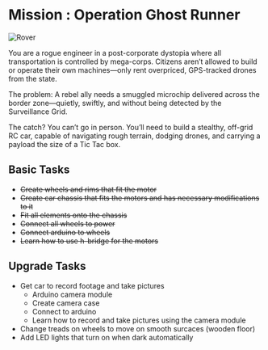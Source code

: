 <link rel="stylesheet" href="style.css"></link>

# <span class="header"> Mission </span> : Operation Ghost Runner 

![Rover](../Images/Car%20Assembly%201.JPG)

You are a rogue engineer in a post-corporate dystopia where all transportation is controlled by mega-corps. Citizens aren’t allowed to build or operate their own machines—only rent overpriced, GPS-tracked drones from the state.

The problem: A rebel ally needs a smuggled microchip delivered across the border zone—quietly, swiftly, and without being detected by the Surveillance Grid.

The catch? You can’t go in person. You’ll need to build a stealthy, off-grid RC car, capable of navigating rough terrain, dodging drones, and carrying a payload the size of a Tic Tac box.

## Basic Tasks

* ~~Create wheels and rims that fit the motor~~
* ~~Create car chassis that fits the motors and has necessary modifications to it~~
* ~~Fit all elements onto the chassis~~
* ~~Connect all wheels to power~~
* ~~Connect arduino to wheels~~
* ~~Learn how to use h-bridge for the motors~~

## Upgrade Tasks

* Get car to record footage and take pictures
    * Arduino camera module
    * Create camera case 
    * Connect to arduino
    * Learn how to record and take pictures using the camera module
* Change treads on wheels to move on smooth surcaces (wooden floor)
* Add LED lights that turn on when dark automatically
